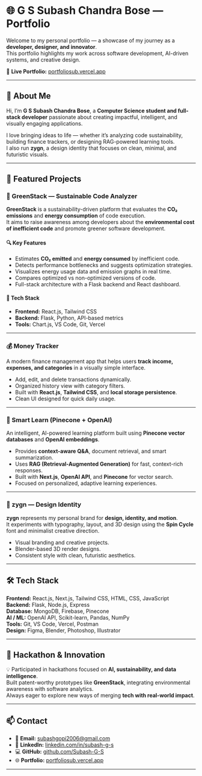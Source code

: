 # 🌐 G S Subash Chandra Bose — Portfolio

Welcome to my personal portfolio — a showcase of my journey as a **developer, designer, and innovator**.  
This portfolio highlights my work across software development, AI-driven systems, and creative design.

🔗 **Live Portfolio:** [portfoliosub.vercel.app](https://portfoliosub.vercel.app)

---

## 👋 About Me

Hi, I’m **G S Subash Chandra Bose**, a **Computer Science student and full-stack developer** passionate about creating impactful, intelligent, and visually engaging applications.  

I love bringing ideas to life — whether it’s analyzing code sustainability, building finance trackers, or designing RAG-powered learning tools.  
I also run **zygn**, a design identity that focuses on clean, minimal, and futuristic visuals.

---

## 🚀 Featured Projects

### 🌱 GreenStack — Sustainable Code Analyzer
**GreenStack** is a sustainability-driven platform that evaluates the **CO₂ emissions** and **energy consumption** of code execution.  
It aims to raise awareness among developers about the **environmental cost of inefficient code** and promote greener software development.

#### 🔍 Key Features
- Estimates **CO₂ emitted** and **energy consumed** by inefficient code.  
- Detects performance bottlenecks and suggests optimization strategies.  
- Visualizes energy usage data and emission graphs in real time.  
- Compares optimized vs non-optimized versions of code.  
- Full-stack architecture with a Flask backend and React dashboard.

#### 🧰 Tech Stack
- **Frontend:** React.js, Tailwind CSS  
- **Backend:** Flask, Python, API-based metrics  
- **Tools:** Chart.js, VS Code, Git, Vercel  

---

### 💰 Money Tracker
A modern finance management app that helps users **track income, expenses, and categories** in a visually simple interface.  
- Add, edit, and delete transactions dynamically.  
- Organized history view with category filters.  
- Built with **React.js**, **Tailwind CSS**, and **local storage persistence**.  
- Clean UI designed for quick daily usage.

---

### 🧠 Smart Learn (Pinecone + OpenAI)
An intelligent, AI-powered learning platform built using **Pinecone vector databases** and **OpenAI embeddings**.  
- Provides **context-aware Q&A**, document retrieval, and smart summarization.  
- Uses **RAG (Retrieval-Augmented Generation)** for fast, context-rich responses.  
- Built with **Next.js**, **OpenAI API**, and **Pinecone** for vector search.  
- Focused on personalized, adaptive learning experiences.

---

### 🎨 zygn — Design Identity
**zygn** represents my personal brand for **design, identity, and motion**.  
It experiments with typography, layout, and 3D design using the **Spin Cycle** font and minimalist creative direction.  
- Visual branding and creative projects.  
- Blender-based 3D render designs.  
- Consistent style with clean, futuristic aesthetics.

---


## 🛠️ Tech Stack

**Frontend:** React.js, Next.js, Tailwind CSS, HTML, CSS, JavaScript  
**Backend:** Flask, Node.js, Express  
**Database:** MongoDB, Firebase, Pinecone  
**AI / ML:** OpenAI API, Scikit-learn, Pandas, NumPy  
**Tools:** Git, VS Code, Vercel, Postman  
**Design:** Figma, Blender, Photoshop, Illustrator  

---

## 🧩 Hackathon & Innovation

💡 Participated in hackathons focused on **AI, sustainability, and data intelligence**.  
Built patent-worthy prototypes like **GreenStack**, integrating environmental awareness with software analytics.  
Always eager to explore new ways of merging **tech with real-world impact**.

---

## 📫 Contact

- 📧 **Email:** subashgopi2006@gmail.com  
- 💼 **LinkedIn:** [linkedin.com/in/subash-g-s](https://www.linkedin.com/in/subash-g-s-bb214532b/)  
- 💻 **GitHub:** [github.com/Subash-G-S](#)  
- 🌐 **Portfolio:** [portfoliosub.vercel.app](https://portfoliosub.vercel.app)

---


